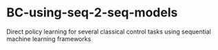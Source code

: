 # BC-using-seq-2-seq-models
Direct policy learning for several classical control tasks using sequential machine learning frameworks
